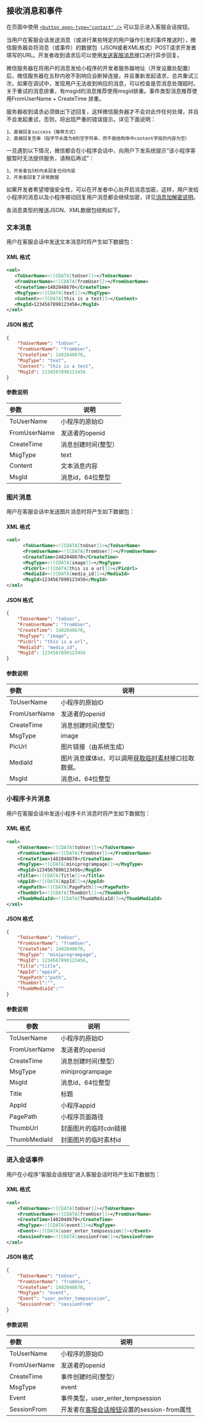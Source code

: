 ## 接收消息和事件

在页面中使用 [`<button open-type="contact" />`](../../component/button.md) 可以显示进入客服会话按钮。

当用户在客服会话发送消息（或进行某些特定的用户操作引发的事件推送时），微信服务器会将消息（或事件）的数据包（JSON或者XML格式）POST请求开发者填写的URL。开发者收到请求后可以使用[发送客服消息](./conversation.md#发送客服消息)接口进行异步回复。

微信服务器在将用户的消息发给小程序的开发者服务器地址（开发设置处配置）后，微信服务器在五秒内收不到响应会断掉连接，并且重新发起请求，总共重试三次，如果在调试中，发现用户无法收到响应的消息，可以检查是否消息处理超时。关于重试的消息排重，有msgid的消息推荐使用msgid排重。事件类型消息推荐使用FromUserName + CreateTime 排重。

服务器收到请求必须做出下述回复，这样微信服务器才不会对此作任何处理，并且不会发起重试，否则，将出现严重的错误提示。详见下面说明：

```
1、直接回复success（推荐方式）
2、直接回复空串（指字节长度为0的空字符串，而不是结构体中content字段的内容为空）

```

一旦遇到以下情况，微信都会在小程序会话中，向用户下发系统提示“该小程序客服暂时无法提供服务，请稍后再试”：

```
1、开发者在5秒内未回复任何内容
2、开发者回复了异常数据
```

如果开发者希望增强安全性，可以在开发者中心处开启消息加密，这样，用户发给小程序的消息以及小程序被动回复用户消息都会继续加密，详见[消息加解密说明](https://open.weixin.qq.com/cgi-bin/showdocument?action=dir_list&t=resource/res_list&verify=1&id=open1419318479&token=&lang=zh_CN)。

各消息类型的推送JSON、XML数据包结构如下。

### 文本消息

用户在客服会话中发送文本消息时将产生如下数据包：

#### XML 格式

```xml
<xml>
   <ToUserName><![CDATA[toUser]]></ToUserName>
   <FromUserName><![CDATA[fromUser]]></FromUserName>
   <CreateTime>1482048670</CreateTime>
   <MsgType><![CDATA[text]]></MsgType>
   <Content><![CDATA[this is a test]]></Content>
   <MsgId>1234567890123456</MsgId>
</xml>
```

#### JSON  格式


```json
{
	"ToUserName": "toUser",
	"FromUserName": "fromUser",
	"CreateTime": 1482048670,
	"MsgType": "text",
	"Content": "this is a test",
	"MsgId": 1234567890123456
}

```

#### 参数说明

| 参数           | 说明         |
| :----------- | ---------- |
| ToUserName   | 小程序的原始ID   |
| FromUserName | 发送者的openid |
| CreateTime   | 消息创建时间(整型） |
| MsgType      | text       |
| Content      | 文本消息内容     |
| MsgId        | 消息id，64位整型 |



### 图片消息

用户在客服会话中发送图片消息时将产生如下数据包：

#### XML 格式

```xml
<xml>
      <ToUserName><![CDATA[toUser]]></ToUserName>
      <FromUserName><![CDATA[fromUser]]></FromUserName>
      <CreateTime>1482048670</CreateTime>
      <MsgType><![CDATA[image]]></MsgType>
      <PicUrl><![CDATA[this is a url]]></PicUrl>
      <MediaId><![CDATA[media_id]]></MediaId>
      <MsgId>1234567890123456</MsgId>
</xml>
```


#### JSON  格式

```json
{
	"ToUserName": "toUser",
	"FromUserName": "fromUser",
	"CreateTime": 1482048670,
	"MsgType": "image",
	"PicUrl": "this is a url",
	"MediaId": "media_id",
	"MsgId": 1234567890123456
}

```

#### 参数说明

| 参数           | 说明                                       |
| :----------- | ---------------------------------------- |
| ToUserName   | 小程序的原始ID                                 |
| FromUserName | 发送者的openid                               |
| CreateTime   | 消息创建时间(整型）                               |
| MsgType      | image                                    |
| PicUrl       | 图片链接（由系统生成）                              |
| MediaId      | 图片消息媒体id，可以调用[获取临时素材](./material.md#获取临时素材)接口拉取数据。 |
| MsgId        | 消息id，64位整型                               |



### 小程序卡片消息

用户在客服会话中发送小程序卡片消息时将产生如下数据包：

#### XML 格式

```xml
<xml>
	<ToUserName><![CDATA[toUser]]></ToUserName>
	<FromUserName><![CDATA[fromUser]]></FromUserName>
	<CreateTime>1482048670</CreateTime>
	<MsgType><![CDATA[miniprogrampage]]></MsgType>
	<MsgId>1234567890123456</MsgId>
	<Title><![CDATA[Title]]></Title>
	<AppId><![CDATA[AppId]]></AppId>
	<PagePath><![CDATA[PagePath]]></PagePath>
	<ThumbUrl><![CDATA[ThumbUrl]]></ThumbUrl>
	<ThumbMediaId><![CDATA[ThumbMediaId]]></ThumbMediaId>
</xml>

```

#### JSON  格式

```json
{
	"ToUserName": "toUser",
	"FromUserName": "fromUser",
	"CreateTime": 1482048670,
	"MsgType": "miniprogrampage",
	"MsgId": 1234567890123456,
	"Title":"title",
	"AppId":"appid",
	"PagePath":"path",
	"ThumbUrl":"",
	"ThumbMediaId":""
}

```

#### 参数说明

| 参数           | 说明              |
| ------------ | --------------- |
| ToUserName   | 小程序的原始ID        |
| FromUserName | 发送者的openid      |
| CreateTime   | 消息创建时间(整型）      |
| MsgType      | miniprogrampage |
| MsgId        | 消息id，64位整型      |
| Title        | 标题              |
| AppId        | 小程序appid        |
| PagePath     | 小程序页面路径         |
| ThumbUrl     | 封面图片的临时cdn链接    |
| ThumbMediaId | 封面图片的临时素材id     |



### 进入会话事件

用户在小程序“客服会话按钮”进入客服会话时将产生如下数据包：

#### XML 格式

```xml
<xml>
    <ToUserName><![CDATA[toUser]]></ToUserName>  
    <FromUserName><![CDATA[fromUser]]></FromUserName>  
    <CreateTime>1482048670</CreateTime>  
    <MsgType><![CDATA[event]]></MsgType>  
    <Event><![CDATA[user_enter_tempsession]]></Event>  
    <SessionFrom><![CDATA[sessionFrom]]></SessionFrom> 
</xml>
```

#### JSON 格式

```json
{
	"ToUserName": "toUser",
	"FromUserName": "fromUser",
	"CreateTime": 1482048670,
	"MsgType": "event",
	"Event": "user_enter_tempsession",
	"SessionFrom": "sessionFrom"
}
```

#### 参数说明

| 参数           | 说明                                       |
| :----------- | ---------------------------------------- |
| ToUserName   | 小程序的原始ID                                 |
| FromUserName | 发送者的openid                               |
| CreateTime   | 事件创建时间(整型）                               |
| MsgType      | event                                    |
| Event        | 事件类型，user\_enter\_tempsession            |
| SessionFrom  | 开发者在[客服会话按钮](../../component/button.md)设置的session-from属性 |


